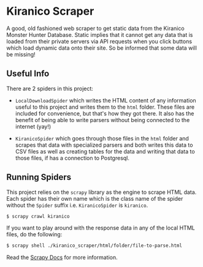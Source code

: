 # Kiranico Scraper

A good, old fashioned web scraper to get static data from the Kiranico Monster Hunter Database. Static implies that it cannot get any data that is loaded from their private servers via API requests when you click buttons which load dynamic data onto their site. So be informed that some data will be missing!

## Useful Info

There are 2 spiders in this project:

- `LocalDownloadSpider` which writes the HTML content of any information useful to this project and writes them to the `html` folder. These files are included for convenience, but that's how they got there. It also has the benefit of being able to write parsers without being connected to the internet (yay!)

- `KiranicoSpider` which goes through those files in the `html` folder and scrapes that data with specialized parsers and both writes this data to CSV files as well as creating tables for the data and writing that data to those files, if has a connection to Postgresql.


## Running Spiders

This project relies on the `scrapy` library as the engine to scrape HTML data. Each spider has their own name which is the class name of the spider without the `Spider` suffix i.e. `KiranicoSpider` is `kiranico`.

```bash
$ scrapy crawl kiranico
```

If you want to play around with the response data in any of the local HTML files, do the following:

```bash
$ scrapy shell ./kiranico_scraper/html/folder/file-to-parse.html
```

Read the [Scrapy Docs](https://docs.scrapy.org/en/latest/intro/overview.html) for more information.
